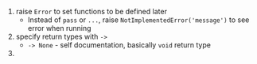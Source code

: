1. raise `Error` to set functions to be defined later
	- Instead of `pass` or `...`, raise `NotImplementedError('message')` to see error when running
2. specify return types with `->`
	- `-> None` - self documentation, basically `void` return type
3. 
